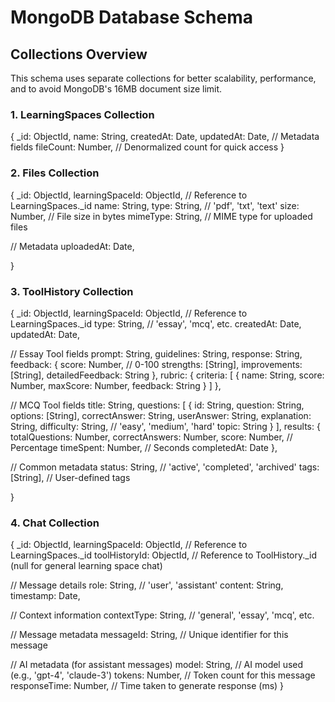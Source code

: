 # MongoDB Database Schema

## Collections Overview

This schema uses separate collections for better scalability, performance, and to avoid MongoDB's 16MB document size limit.

### 1. LearningSpaces Collection

{
  _id: ObjectId,
  name: String,
  createdAt: Date,
  updatedAt: Date,
  // Metadata fields
  fileCount: Number, // Denormalized count for quick access
}

### 2. Files Collection

{
  _id: ObjectId,
  learningSpaceId: ObjectId, // Reference to LearningSpaces._id
  name: String,
  type: String, // 'pdf', 'txt', 'text'
  size: Number, // File size in bytes
  mimeType: String, // MIME type for uploaded files
  
  // Metadata
  uploadedAt: Date,

}

### 3. ToolHistory Collection

{
  _id: ObjectId,
  learningSpaceId: ObjectId, // Reference to LearningSpaces._id
  type: String, // 'essay', 'mcq', etc.
  createdAt: Date,
  updatedAt: Date,
  
  // Essay Tool fields
  prompt: String,
  guidelines: String,
  response: String,
  feedback: {
    score: Number, // 0-100
    strengths: [String],
    improvements: [String],
    detailedFeedback: String
  },
  rubric: {
    criteria: [
      {
        name: String,
        score: Number,
        maxScore: Number,
        feedback: String
      }
    ]
  },
  
  // MCQ Tool fields
  title: String,
  questions: [
    {
      id: String,
      question: String,
      options: [String],
      correctAnswer: String,
      userAnswer: String,
      explanation: String,
      difficulty: String, // 'easy', 'medium', 'hard'
      topic: String
    }
  ],
  results: {
    totalQuestions: Number,
    correctAnswers: Number,
    score: Number, // Percentage
    timeSpent: Number, // Seconds
    completedAt: Date
  },
  
  // Common metadata
  status: String, // 'active', 'completed', 'archived'
  tags: [String], // User-defined tags
  
}

### 4. Chat Collection

{
  _id: ObjectId,
  learningSpaceId: ObjectId, // Reference to LearningSpaces._id
  toolHistoryId: ObjectId, // Reference to ToolHistory._id (null for general learning space chat)
  
  // Message details
  role: String, // 'user', 'assistant'
  content: String,
  timestamp: Date,
  
  // Context information
  contextType: String, // 'general', 'essay', 'mcq', etc.
  
  // Message metadata
  messageId: String, // Unique identifier for this message
  
  // AI metadata (for assistant messages)
  model: String, // AI model used (e.g., 'gpt-4', 'claude-3')
  tokens: Number, // Token count for this message
  responseTime: Number, // Time taken to generate response (ms)
}
